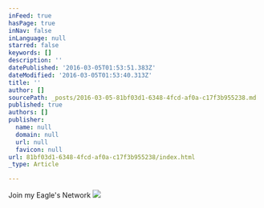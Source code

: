 ```yaml
---
inFeed: true
hasPage: true
inNav: false
inLanguage: null
starred: false
keywords: []
description: ''
datePublished: '2016-03-05T01:53:51.383Z'
dateModified: '2016-03-05T01:53:40.313Z'
title: ''
author: []
sourcePath: _posts/2016-03-05-81bf03d1-6348-4fcd-af0a-c17f3b955238.md
published: true
authors: []
publisher:
  name: null
  domain: null
  url: null
  favicon: null
url: 81bf03d1-6348-4fcd-af0a-c17f3b955238/index.html
_type: Article

---
```

Join my Eagle's Network
![](https://the-grid-user-content.s3-us-west-2.amazonaws.com/beca8e72-a9c2-4f54-abeb-1cfdc20ab02e.jpg)
